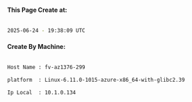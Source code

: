 
   
#### This Page Create at:

```bash

2025-06-24 - 19:38:09 UTC

```

#### Create By Machine:

```bash

Host Name : fv-az1376-299

platform  : Linux-6.11.0-1015-azure-x86_64-with-glibc2.39

Ip Local  : 10.1.0.134

```

